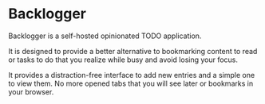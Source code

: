 # Backlogger

Backlogger is a self-hosted opinionated TODO application.

It is designed to provide a better alternative to bookmarking content to read or
tasks to do that you realize while busy and avoid losing your focus.

It provides a distraction-free interface to add new entries and a simple one to
view them. No more opened tabs that you will see later or bookmarks in your
browser.
